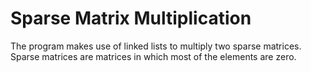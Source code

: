 # Sparse Matrix Multiplication

The program makes use of linked lists to multiply two sparse matrices. Sparse matrices are matrices in which most of the elements are zero.
